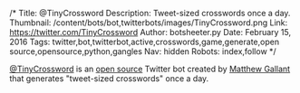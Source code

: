 /*
Title: @TinyCrossword
Description: Tweet-sized crosswords once a day.
Thumbnail: /content/bots/bot,twitterbots/images/TinyCrossword.png
Link: https://twitter.com/TinyCrossword
Author: botsheeter.py
Date: February 15, 2016
Tags: twitter,bot,twitterbot,active,crosswords,game,generate,open source,opensource,python,gangles
Nav: hidden
Robots: index,follow
*/

[@TinyCrossword](https://twitter.com/TinyCrossword) is an [open source](https://github.com/Gangles/tiny-crossword-bot) Twitter bot created by [Matthew Gallant](https://twitter.com/gangles) that generates "tweet-sized crosswords" once a day.
